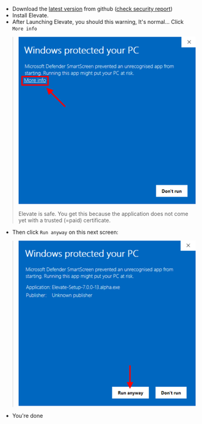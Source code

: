 - Download the <a href="https://github.com/thomaschampagne/elevate/releases/latest" target="_blank">latest version</a> from github (<a href="https://www.virustotal.com/gui/file/6f536488dc3c616ba7081bcf7b653b3b64f1ce453337ce075fd36ce7f506ce13" target="_blank">check security report</a>)
- Install Elevate.
- After Launching Elevate, you should this warning, It's normal... Click `More info`

> ![](./imgs/Windows/more-info.png)
> 
> Elevate is safe. You get this because the application does not come yet with a trusted (=paid) certificate.

- Then click `Run anyway` on this next screen:

> ![](./imgs/Windows/run-anyway.png)

- You're done
